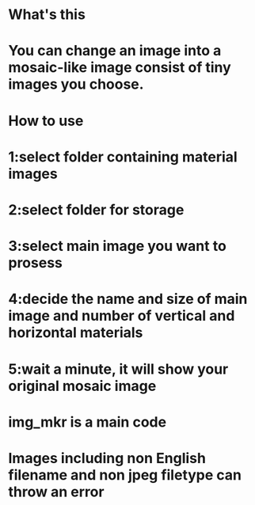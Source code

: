 # What's this
# You can change an image into a mosaic-like image consist of tiny images you choose.

# How to use 
# 1:select folder containing material images
# 2:select folder for storage
# 3:select main image you want to prosess
# 4:decide the name and size of main image and number of vertical and horizontal materials   
# 5:wait a minute, it will show your original mosaic image

# img_mkr is a main code 
# Images including non English filename and non jpeg filetype can throw an error
